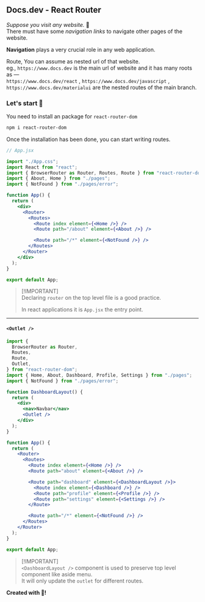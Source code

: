 ## Docs.dev - React Router

_Suppose you visit any website._ 🤔<br />
There must have some _navigation links_ to navigate other pages of the website.

**Navigation** plays a very crucial role in any web application.

Route, You can assume as nested url of that website.<br/>
eg., `https://www.docs.dev` is the main url of website and it has many roots as —<br/> `https://www.docs.dev/react` , `https://www.docs.dev/javascript` , `https://www.docs.dev/materialui` are the nested routes of the main branch.

### Let's start 🚀

You need to install an package for `react-router-dom`

```bash
npm i react-router-dom
```

Once the installation has been done, you can start writing routes.

```jsx
// App.jsx

import "./App.css";
import React from "react";
import { BrowserRouter as Router, Routes, Route } from "react-router-dom";
import { About, Home } from "./pages";
import { NotFound } from "./pages/error";

function App() {
  return (
    <div>
      <Router>
        <Routes>
          <Route index element={<Home />} />
          <Route path="/about" element={<About />} />

          <Route path="/*" element={<NotFound />} />
        </Routes>
      </Router>
    </div>
  );
}

export default App;
```

> [!IMPORTANT]\
> Declaring `router` on the top level file is a good practice.
>
> In react applications it is `App.jsx` the entry point.

---

#### `<Outlet />`

```jsx
import {
  BrowserRouter as Router,
  Routes,
  Route,
  Outlet,
} from "react-router-dom";
import { Home, About, Dashboard, Profile, Settings } from "./pages";
import { NotFound } from "./pages/error";

function DashboardLayout() {
  return (
    <div>
      <nav>Navbar</nav>
      <Outlet />
    </div>
  );
}

function App() {
  return (
    <Router>
      <Routes>
        <Route index element={<Home />} />
        <Route path="about" element={<About />} />

        <Route path="dashboard" element={<DashboardLayout />}>
          <Route index element={<Dashboard />} />
          <Route path="profile" element={<Profile />} />
          <Route path="settings" element={<Settings />} />
        </Route>

        <Route path="/*" element={<NotFound />} />
      </Routes>
    </Router>
  );
}

export default App;
```

> [!IMPORTANT]\
> `<DashboardLayout />` component is used to preserve top level component like aside menu.\
> It will only update the `outlet` for different routes.

**Created with 💖!**
